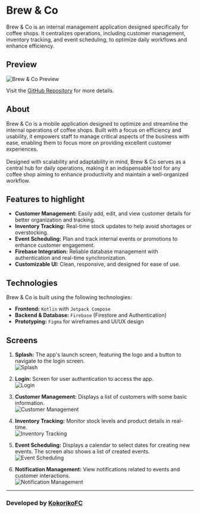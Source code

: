 # Brew & Co

Brew & Co is an internal management application designed specifically for coffee shops. It centralizes operations, including customer management, inventory tracking, and event scheduling, to optimize daily workflows and enhance efficiency.

## Preview 
![Brew & Co Preview](./screenshots/dashboard.png "CafeCRM Dashboard")

Visit the [GitHub Repository](https://github.com/Nilyz/CRM_Brew-Co) for more details.

## About
Brew & Co is a mobile application designed to optimize and streamline the internal operations of coffee shops. Built with a focus on efficiency and usability, it empowers staff to manage critical aspects of the business with ease, enabling them to focus more on providing excellent customer experiences.
<br><br>
Designed with scalability and adaptability in mind, Brew & Co serves as a central hub for daily operations, making it an indispensable tool for any coffee shop aiming to enhance productivity and maintain a well-organized workflow.

## Features to highlight
- **Customer Management:** Easily add, edit, and view customer details for better organization and tracking.  
- **Inventory Tracking:** Real-time stock updates to help avoid shortages or overstocking.  
- **Event Scheduling:** Plan and track internal events or promotions to enhance customer engagement.  
- **Firebase Integration:** Reliable database management with authentication and real-time synchronization.  
- **Customizable UI:** Clean, responsive, and designed for ease of use.

## Technologies
Brew & Co is built using the following technologies:
- **Frontend:** `Kotlin` with `Jetpack Compose`  
- **Backend & Database:** `Firebase` (Firestore and Authentication)  
- **Prototyping:** `Figma` for wireframes and UI/UX design  

## Screens
1. **Splash:** The app's launch screen, featuring the logo and a button to navigate to the login screen.  
   ![Splash](./screenshots/dashboard.png "CafeCRM Dashboard")

2. **Login:** Screen for user authentication to access the app.  
   ![Login](./screenshots/login.png "Login Screen")  

3. **Customer Management:** Displays a list of customers with some basic information.  
   ![Customer Management](./screenshots/customers.png "Customer Management Screen")  

4. **Inventory Tracking:** Monitor stock levels and product details in real-time.  
   ![Inventory Tracking](./screenshots/inventory.png "Inventory Tracking Screen")  

5. **Event Scheduling:** Displays a calendar to select dates for creating new events. The screen also shows a list of created events.  
   ![Event Scheduling](./screenshots/events.png "Event Scheduling Screen")

6. **Notification Management:** View notifications related to events and customer interactions.  
   ![Notification Management](./screenshots/notifications.png "Notification Management Screen") 

---

### Developed by [KokorikoFC](https://github.com/KokorikoFC)
